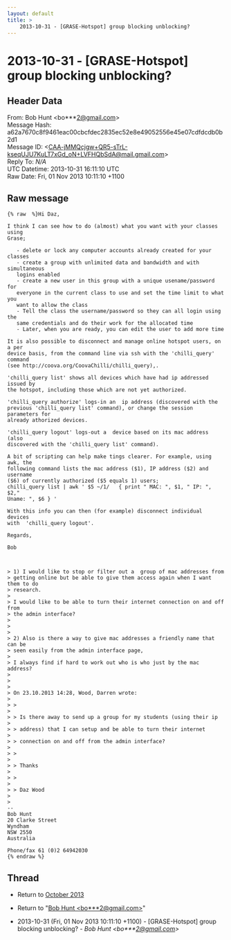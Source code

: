 ```yaml
---
layout: default
title: >
    2013-10-31 - [GRASE-Hotspot] group blocking unblocking?
---
```


# 2013-10-31 - [GRASE-Hotspot] group blocking unblocking?

## Header Data

From: Bob Hunt \<bo***2@gmail.com\><br>
Message Hash: a62a7670c8f9461eac00cbcfdec2835ec52e8e49052556e45e07cdfdcdb0b2d1<br>
Message ID: \<CAA-jMMQcjgw+QR5-sTrL-kseqUJU7KuLT7xGd_oN+LVFHQbSdA@mail.gmail.com\><br>
Reply To: _N/A_<br>
UTC Datetime: 2013-10-31 16:11:10 UTC<br>
Raw Date: Fri, 01 Nov 2013 10:11:10 +1100<br>

## Raw message

```
{% raw  %}Hi Daz,

I think I can see how to do (almost) what you want with your classes using
Grase;

   - delete or lock any computer accounts already created for your classes
   - create a group with unlimited data and bandwidth and with simultaneous
   logins enabled
   - create a new user in this group with a unique usename/password for
   everyone in the current class to use and set the time limit to what you
   want to allow the class
   - Tell the class the username/password so they can all login using the
   same credentials and do their work for the allocated time
   - Later, when you are ready, you can edit the user to add more time

It is also possible to disconnect and manage online hotspot users, on a per
device basis, from the command line via ssh with the 'chilli_query' command
(see http://coova.org/CoovaChilli/chilli_query),.

'chilli_query list' shows all devices which have had ip addressed issued by
the hotspot, including those which are not yet authorized.

'chilli_query authorize' logs-in an  ip address (discovered with the
previous 'chilli_query list' command), or change the session parameters for
already athorized devices.

'chilli_query logout' logs-out a  device based on its mac address (also
discovered with the 'chilli_query list' command).

A bit of scripting can help make tings clearer. For example, using awk, the
following command lists the mac address ($1), IP address ($2) and username
($6) of currently authorized ($5 equals 1) users;
chilli_query list | awk ' $5 ~/1/   { print " MAC: ", $1, " IP: ", $2,"
Uname: ", $6 } '

With this info you can then (for example) disconnect individual devices
with  'chilli_query logout'.

Regards,

Bob



> 1) I would like to stop or filter out a  group of mac addresses from
> getting online but be able to give them access again when I want them to do
> research.
>
> I would like to be able to turn their internet connection on and off from
> the admin interface?
>
>
>
> 2) Also is there a way to give mac addresses a friendly name that can be
> seen easily from the admin interface page,
>
> I always find if hard to work out who is who just by the mac address?
>
>
>
> On 23.10.2013 14:28, Wood, Darren wrote:
>
> >
>
> > Is there away to send up a group for my students (using their ip
>
> > address) that I can setup and be able to turn their internet
>
> > connection on and off from the admin interface?
>
> >
>
> > Thanks
>
> >
>
> > Daz Wood
>
>
-- 
Bob Hunt
20 Clarke Street
Wyndham
NSW 2550
Australia

Phone/fax 61 (0)2 64942030
{% endraw %}
```

## Thread

+ Return to [October 2013](/archive/2013/10)

+ Return to "[Bob Hunt <bo***2<span>@</span>gmail.com>](/authors/bo___2_at_gmail_com)"

+ 2013-10-31 (Fri, 01 Nov 2013 10:11:10 +1100) - [GRASE-Hotspot] group blocking unblocking? - _Bob Hunt \<bo***2@gmail.com\>_


